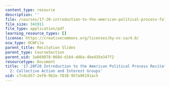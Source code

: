 ```yaml
---
content_type: resource
description: ''
file: /courses/17-20-introduction-to-the-american-political-process-fall-2020/c7cdcd572ef09b2e7838957a96191ac5_MIT17_20F20_rec2.pdf
file_size: 341911
file_type: application/pdf
learning_resource_types: []
license: https://creativecommons.org/licenses/by-nc-sa/4.0/
ocw_type: OCWFile
parent_title: Recitation Slides
parent_type: CourseSection
parent_uid: 3a669878-068d-d164-dd6a-4be435e347f2
resourcetype: Document
title: '17.20F20 Introduction to the American Political Process Recitation Slides
  2: Collective Action and Interest Groups'
uid: c7cdcd57-2ef0-9b2e-7838-957a96191ac5
---
```

